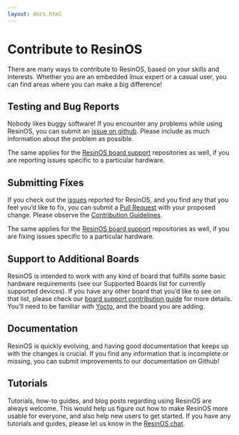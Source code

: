 ```yaml
---
layout: docs.html
---
```


# Contribute to ResinOS
There are many ways to contribute to ResinOS, based on your skills and interests. Whether you are an embedded linux expert or a casual user, you can find areas where you can make a big difference!

## Testing and Bug Reports
Nobody likes buggy software! If you encounter any problems while using ResinOS, you can submit an [issue on github](https://github.com/resin-os/meta-resin/issues). Please include as much information about the problem as possible.

The same applies for the [ResinOS board support](https://github.com/resin-os?utf8=%E2%9C%93&query=resin-) repositories as well, if you are reporting issues specific to a particular hardware.

## Submitting Fixes
If you check out the [issues](https://github.com/resin-os/meta-resin/issues) reported for ResinOS, and you find any that you feel you’d like to fix, you can submit a [Pull Request](https://help.github.com/articles/about-pull-requests/) with your proposed change. Please observe the [Contribution Guidelines](https://github.com/resin-os/meta-resin/blob/master/CONTRIBUTING.md).

The same applies for the [ResinOS board support](https://github.com/resin-os?utf8=%E2%9C%93&query=resin-) repositories as well, if you are fixing issues specific to a particular hardware.

## Support to Additional Boards
ResinOS is intended to work with any kind of board that fulfills some basic hardware requirements (see our Supported Boards list for currently supported devices). If you have any other board that you’d like to see on that list, please check our [board support contribution guide](https://github.com/meta-resin/blob/master/contributing-device-support.md) for more details. You’ll need to be familiar with [Yocto](http://www.yoctoproject.org/), and the board you are adding.

## Documentation
ResinOS is quickly evolving, and having good documentation that keeps up with the changes is crucial. If you find any information that is incomplete or missing, you can submit improvements to our documentation on Github!

## Tutorials
Tutorials, how-to guides, and blog posts regarding using ResinOS are always welcome. This would help us figure out how to make ResinOS more usable for everyone, and also help new users to get started. If you have any tutorials and guides, please let us know in the [ResinOS chat](https://gitter.im/resin-os/chat).
